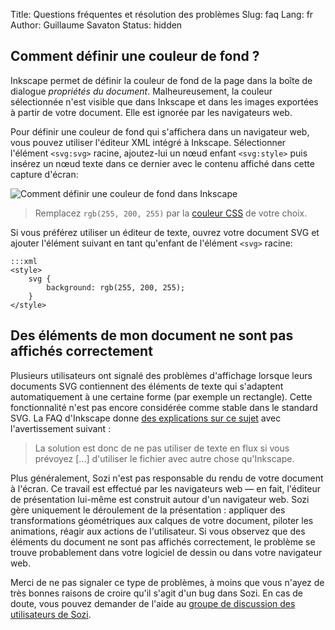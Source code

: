 Title: Questions fréquentes et résolution des problèmes
Slug: faq
Lang: fr
Author: Guillaume Savaton
Status: hidden

Comment définir une couleur de fond ?
-------------------------------------

Inkscape permet de définir la couleur de fond de la page dans la boîte
de dialogue *propriétés du document*.
Malheureusement, la couleur sélectionnée n'est visible que dans Inkscape
et dans les images exportées à partir de votre document.
Elle est ignorée par les navigateurs web.

Pour définir une couleur de fond qui s'affichera dans un navigateur web,
vous pouvez utiliser l'éditeur XML intégré à Inkscape.
Sélectionner l'élément `<svg:svg>` racine, ajoutez-lui un nœud enfant `<svg:style>`
puis insérez un nœud texte dans ce dernier avec le contenu affiché dans cette capture
d'écran:

![Comment définir une couleur de fond dans Inkscape](|filename|/images/faq/background.png)

> Remplacez `rgb(255, 200, 255)` par la [couleur CSS](https://developer.mozilla.org/fr/docs/Web/CSS/color_value) de votre choix.

Si vous préférez utiliser un éditeur de texte, ouvrez votre document SVG
et ajouter l'élément suivant en tant qu'enfant de l'élément `<svg>` racine:

    :::xml
    <style>
        svg {
            background: rgb(255, 200, 255);
        }
    </style>


Des éléments de mon document ne sont pas affichés correctement
--------------------------------------------------------------

Plusieurs utilisateurs ont signalé des problèmes d'affichage lorsque leurs documents SVG contiennent
des éléments de texte qui s'adaptent automatiquement à une certaine forme (par exemple un rectangle).
Cette fonctionnalité n'est pas encore considérée comme stable dans le standard SVG.
La FAQ d'Inkscape donne [des explications sur ce sujet](https://inkscape.org/fr/learn/faq/#Flowed_text_doesn%27t_show_up_in_exported_file)
avec l'avertissement suivant&nbsp;:

> La solution est donc de ne pas utiliser de texte en flux si vous prévoyez [...] d'utiliser le fichier avec autre chose qu'Inkscape.

Plus généralement, Sozi n'est pas responsable du rendu de votre document à l'écran.
Ce travail est effectué par les navigateurs web &mdash; en fait, l'éditeur de présentation lui-même est construit autour d'un navigateur web.
Sozi gère uniquement le déroulement de la présentation&nbsp;: appliquer des transformations géométriques aux calques de votre document,
piloter les animations, réagir aux actions de l'utilisateur.
Si vous observez que des éléments du document ne sont pas affichés correctement, le problème se trouve probablement dans votre logiciel de dessin ou dans votre navigateur web.

Merci de ne pas signaler ce type de problèmes, à moins que vous n'ayez de très bonnes raisons de croire qu'il s'agit d'un bug dans Sozi.
En cas de doute, vous pouvez demander de l'aide au [groupe de discussion des utilisateurs de Sozi](http://groups.google.com/group/sozi-users).
